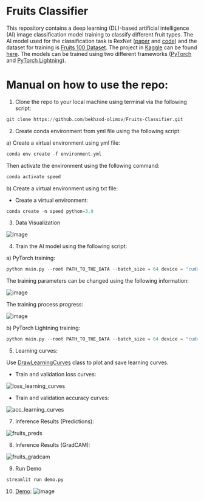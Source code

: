 # Fruits Classifier

This repository contains a deep learning (DL)-based artificial intelligence (AI) image classification model training to classify different fruit types. The AI model used for the classification task is RexNet ([paper](https://arxiv.org/pdf/2007.00992.pdf) and [code](https://github.com/clovaai/rexnet)) and the dataset for training is [Fruits 100 Dataset](https://www.kaggle.com/datasets/marquis03/fruits-100/data). The project in [Kaggle](https://www.kaggle.com/) can be found [here](https://www.kaggle.com/code/killa92/sports-classification-pytorch-98-accuracy). The models can be trained using two different frameworks ([PyTorch](https://pytorch.org/) and [PyTorch Lightning](https://lightning.ai/)).

# Manual on how to use the repo:

1. Clone the repo to your local machine using terminal via the following script:

```python
git clone https://github.com/bekhzod-olimov/Fruits-Classifier.git
```

2. Create conda environment from yml file using the following script:

a) Create a virtual environment using yml file:

```python
conda env create -f environment.yml
```

Then activate the environment using the following command:
```python
conda activate speed
```

b) Create a virtual environment using txt file:

- Create a virtual environment:

```python
conda create -n speed python=3.9
```





3. Data Visualization

![image](https://github.com/bekhzod-olimov/Fruits-Classifier/assets/50166164/05a2256c-0685-4051-a83e-470f95b563ea)

4. Train the AI model using the following script:

a) PyTorch training:

```python
python main.py --root PATH_TO_THE_DATA --batch_size = 64 device = "cuda:0" --train_framework "py"
```
The training parameters can be changed using the following information:

![image](https://github.com/bekhzod-olimov/SportsImageClassification/assets/50166164/d6ef5b40-b792-4654-ae23-f1259a01c7f7)

The training process progress:

![image](https://github.com/bekhzod-olimov/Fruits-Classifier/assets/50166164/a5306179-bb94-4477-b380-49b67d37a7c7)

b) PyTorch Lightning training:

```python
python main.py --root PATH_TO_THE_DATA --batch_size = 64 device = "cuda:0" --train_framework "pl"
```

5. Learning curves:
   
Use [DrawLearningCurves](https://github.com/bekhzod-olimov/Fruits-Classifier/blob/a4319e9403d7f3263a08921cfbcbb0acf38d287e/main.py#L91C13-L91C13) class to plot and save learning curves.

* Train and validation loss curves:
  
![loss_learning_curves](https://github.com/bekhzod-olimov/Fruits-Classifier/assets/50166164/553b4341-4aae-4d6f-9d04-dc71ba853b79)

* Train and validation accuracy curves:
  
![acc_learning_curves](https://github.com/bekhzod-olimov/Fruits-Classifier/assets/50166164/d4d2817f-44f3-44ec-adf9-2ce90846e940)

7. Inference Results (Predictions):

![fruits_preds](https://github.com/bekhzod-olimov/Fruits-Classifier/assets/50166164/36ca2f10-fe74-423a-b950-7e33ade9bf44)

8. Inference Results (GradCAM):
   
![fruits_gradcam](https://github.com/bekhzod-olimov/Fruits-Classifier/assets/50166164/7c2d910a-8027-475e-9696-dca6962203c3)

9. Run Demo

```python
streamlit run demo.py
```

10. [Demo](http://218.38.14.20:8502/): 
![image](https://github.com/bekhzod-olimov/Fruits-Classifier/assets/50166164/bb81d826-7b18-43cf-a670-3710621c0cd9)
